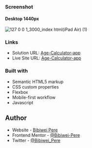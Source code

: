 

### Screenshot

#### Desktop 1440px
![127 0 0 1_3000_index html(iPad Air) (1)](https://github.com/Bibiwei-Pere/Age-Calculator-app/assets/106984663/98ddb5a9-a744-41ab-bbaf-bae88aae37a4)



### Links

- Solution URL: [Age-Calculator-app](https://github.com/Bibiwei-Pere/Age-Calculator-app)
- Live Site URL: [Age-Calculator-app](https://agecalculator01.netlify.app)



### Built with

- Semantic HTML5 markup
- CSS custom properties
- Flexbox
- Mobile-first workflow
- Javascript

## Author

- Website - [Bibiwei Pere](https://perebibiwei.netlify.app)
- Frontend Mentor - [@Bibiwei-Pere](https://www.frontendmentor.io/profile/Bibiwei-Pere)
- Twitter - [@Bibiwei_Pere](https://www.twitter.com/Bibiwei_Pere)
